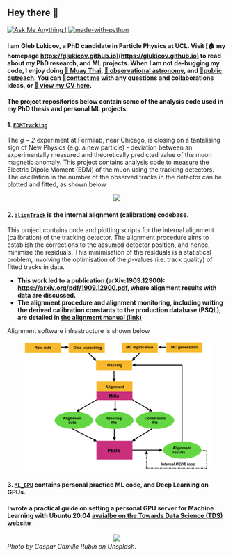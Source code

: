 ## Hey there 👋 

[![Ask Me Anything !](https://img.shields.io/badge/Ask%20me-anything-1abc9c.svg)](https://glukicov.github.io)
[![made-with-python](https://img.shields.io/badge/Made%20with-Python-1f425f.svg)](https://glukicov.github.io)

#### I am Gleb Lukicov, a PhD candidate in Particle Physics at UCL. Visit [🏠 my homepage https://glukicov.github.io](https://glukicov.github.io) to read about my PhD research, and ML projects. When I am not de-bugging my code, I enjoy doing <a href=https://glukicov.github.io/#interests>🥊 Muay Thai</a>, <a href=https://glukicov.github.io/#interests>🔭 observational astronomy</a>, and <a href=https://glukicov.github.io/#outreach>📣public outreach</a>. You can <a href=mailto:g.lukicov@ucl.ac.uk>📧contact me</a> with any questions and collaborations ideas, or <a href=https://glukicov.github.io/files/CV_Gleb_Lukicov.pdf>📁  view my CV here</a>.


#### The project repositories below contain some of the analysis code used in my PhD thesis and personal ML projects:
#### 1. [`EDMTracking`](https://github.com/glukicov/EDMTracking)
The <i>g − 2</i> experiment at Fermilab, near Chicago, is closing on a tantalising sign of New Physics (e.g. a new particle) - deviation between an experimentally measured and theoretically predicted value of the muon magnetic anomaly. This project contains analysis code to measure the Electric Dipole Moment (EDM) of the muon using the tracking detectors. The oscillation in the number of the observed tracks in the detector can be plotted and fitted, as shown below 

<div style="text-align:center"><img src="https://github.com/glukicov/EDMTracking/blob/master/docs/edm.gif" height="250" /></div>

#### 2. [`alignTrack`](https://github.com/glukicov/alignTrack) is the internal alignment (calibration) codebase.
This project contains code and plotting scripts for the internal alignment (calibration) of the tracking detector. The alignment procedure aims to establish the corrections to the assumed detector position, and hence, minimise the residuals. This minimisation of the residuals is a statistical problem, involving the optimisation of the <i>p</i>-values (i.e. track quality) of fitted tracks in data. 
* **This work led to a publication (arXiv:1909.12900): <a href=https://arxiv.org/pdf/1909.12900.pdf target="_blank"> https://arxiv.org/pdf/1909.12900.pdf</a>, where alignment results with data are discussed.**
* **The alignment procedure and alignment monitoring, including writing the derived calibration constants to the production database (PSQL), are detailed in [the alignment manual (link)](http://gm2-docdb.fnal.gov/cgi-bin/RetrieveFile?docid=9857&filename=manual.pdf&version=16)**

Alignment software infrastructure is shown below 

<div style="text-align:center"><img src="https://github.com/glukicov/alignTrack/blob/master/mpIIDESY/align_4.png" height="300" /></div>

#### 3. [`ML_GPU`](https://github.com/glukicov/ML_GPU) contains personal practice ML code, and Deep Learning on GPUs.
#### I wrote a practical guide on setting a personal GPU server for Machine Learning with Ubuntu 20.04 <a href=https://towardsdatascience.com/set-up-of-a-personal-gpu-server-for-machine-learning-with-ubuntu-20-04-100e787105ad target="_blank"> avaialbe on the Towards Data Science (TDS) website</a> 

<div style="text-align:center"><img src="https://github.com/glukicov/ML_GPU/blob/master/docs/gpu.jpeg" height="200" /></div>
<i>Photo by Caspar Camille Rubin on Unsplash.</i>

<!--
**glukicov/glukicov** is a ✨ _special_ ✨ repository because its `README.md` (this file) appears on your GitHub profile.

Here are some ideas to get you started:

- 🔭 I’m currently working on ...
- 🌱 I’m currently learning ...
- 👯 I’m looking to collaborate on ...
- 🤔 I’m looking for help with ...
- 💬 Ask me about ...
- 📫 How to reach me: ...
- 😄 Pronouns: ...
- ⚡ Fun fact: ...
-->
